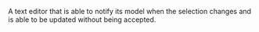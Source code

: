 A text editor that is able to notify its model when the selection changes and is able to be updated without being accepted.